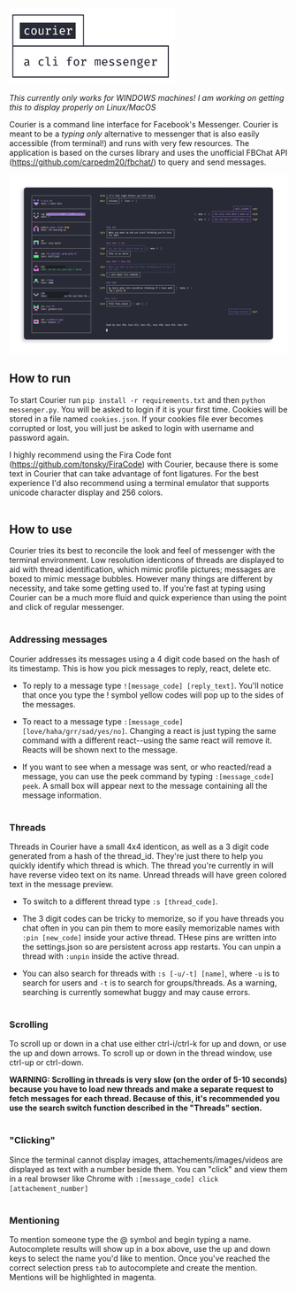 <img src="https://github.com/nathan-yan/courier/raw/master/images/logo.png" alt="courier logo" width="300"/>

*This currently only works for WINDOWS machines! I am working on getting this to display properly on Linux/MacOS*

Courier is a command line interface for Facebook's Messenger. Courier is meant to be a _typing only_ alternative to messenger that is also easily accessible (from terminal!) and runs with very few resources. The application is based on the curses library and uses the unofficial FBChat API (https://github.com/carpedm20/fbchat/) to query and send messages.

<img src="https://github.com/nathan-yan/courier/raw/master/images/preview.jpg" alt="courier preview"/>

## How to run
To start Courier run `pip install -r requirements.txt` and then `python messenger.py`. You will be asked to login if it is your first time. Cookies will be stored in a file named `cookies.json`. If your cookies file ever becomes corrupted or lost, you will just be asked to login with username and password again.

I highly recommend using the Fira Code font (https://github.com/tonsky/FiraCode) with Courier, because there is some text in Courier that can take advantage of font ligatures. For the best experience I'd also recommend using a terminal emulator that supports unicode character display and 256 colors. <br><br>

## How to use
Courier tries its best to reconcile the look and feel of messenger with the terminal environment. Low resolution identicons of threads are displayed to aid with thread identification, which mimic profile pictures; messages are boxed to mimic message bubbles. However many things are different by necessity, and take some getting used to. If you're fast at typing using Courier can be a much more fluid and quick experience than using the point and click of regular messenger. <br><br>


### Addressing messages
Courier addresses its messages using a 4 digit code based on the hash of its timestamp. This is how you pick messages to reply, react, delete etc. 

* To reply to a message type `![message_code] [reply_text]`. You'll notice that once you type the ! symbol yellow codes will pop up to the sides of the messages.

* To react to a message type `:[message_code] [love/haha/grr/sad/yes/no]`. Changing a react is just typing the same command with a different react--using the same react will remove it. Reacts will be shown next to the message. 

* If you want to see when a message was sent, or who reacted/read a message, you can use the peek command by typing `:[message_code] peek`. A small box will appear next to the message containing all the message information. <br><br>


### Threads
Threads in Courier have a small 4x4 identicon, as well as a 3 digit code generated from a hash of the thread_id. They're just there to help you quickly identify which thread is which. The thread you're currently in will have reverse video text on its name. Unread threads will have green colored text in the message preview. 

* To switch to a different thread type `:s [thread_code]`.

* The 3 digit codes can be tricky to memorize, so if you have threads you chat often in you can pin them to more easily memorizable names with `:pin [new_code]` inside your active thread. THese pins are written into the settings.json so are persistent across app restarts. You can unpin a thread with `:unpin` inside the active thread.

* You can also search for threads with `:s [-u/-t] [name]`, where `-u` is to search for users and `-t` is to search for groups/threads. As a warning, searching is currently somewhat buggy and may cause errors. <br><br>


### Scrolling
To scroll up or down in a chat use either ctrl-i/ctrl-k for up and down, or use the up and down arrows. To scroll up or down in the thread window, use ctrl-up or ctrl-down. 

**WARNING: Scrolling in threads is very slow (on the order of 5-10 seconds) because you have to load new threads and make a separate request to fetch messages for each thread. Because of this, it's recommended you use the search switch function described in the "Threads" section.**<br><br>


### "Clicking"
Since the terminal cannot display images, attachements/images/videos are displayed as text with a number beside them. You can "click" and view them in a real browser like Chrome with `:[message_code] click [attachement_number]`<br><br>


### Mentioning
To mention someone type the @ symbol and begin typing a name. Autocomplete results will show up in a box above, use the up and down keys to select the name you'd like to mention. Once you've reached the correct selection press `tab` to autocomplete and create the mention. Mentions will be highlighted in magenta.

